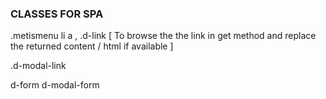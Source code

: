 ### CLASSES FOR SPA ###

.metismenu li a , .d-link [ To browse the the link in get method and replace the returned content / html if available ] 

.d-modal-link

d-form
d-modal-form


